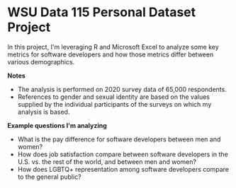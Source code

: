 # WSU Data 115 Personal Dataset Project

In this project, I'm leveraging R and Microsoft Excel to analyze some key metrics for software developers and how those metrics differ between various demographics.

**Notes**
- The analysis is performed on 2020 survey data of 65,000 respondents.
- References to gender and sexual identity are based on the values supplied by the individual participants of the surveys on which my analysis is based.

**Example questions I'm analyzing**
- What is the pay difference for software developers between men and women?
- How does job satisfaction compare between software developers in the U.S. vs. the rest of the world, and between men and women?
- How does LGBTQ+ representation among software developers compare to the general public?